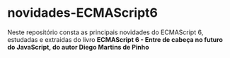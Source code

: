# novidades-ECMAScript6

<p> Neste repositório consta as principais novidades do ECMAScript 6, estudadas e extraidas do livro <b> ECMAScript 6 - Entre de cabeça no futuro do JavaScript, do autor 
 Diego Martins de Pinho </b> </p>
